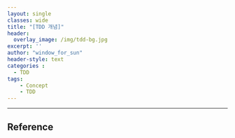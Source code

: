 ```yaml
--- 
layout: single
classes: wide
title: "[TDD 개념]"
header:
  overlay_image: /img/tdd-bg.jpg
excerpt: ''
author: "window_for_sun"
header-style: text
categories :
  - TDD
tags:
    - Concept
    - TDD
---  
```


---
## Reference
[]()  

